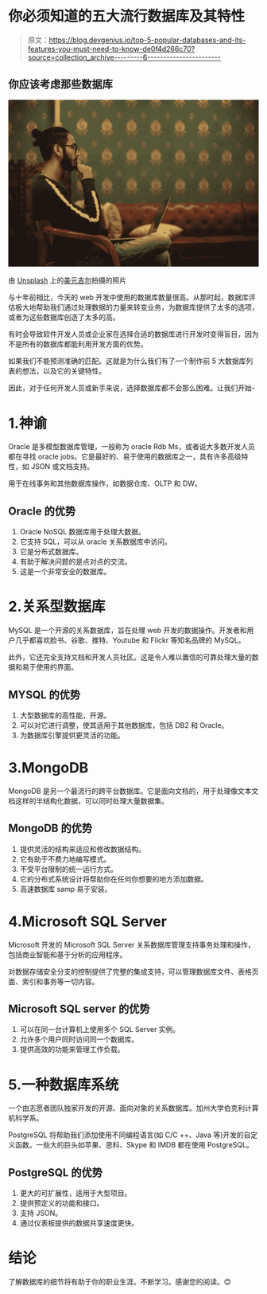 # 你必须知道的五大流行数据库及其特性

> 原文：<https://blog.devgenius.io/top-5-popular-databases-and-its-features-you-must-need-to-know-de0f4d266c70?source=collection_archive---------6----------------------->

## 你应该考虑那些数据库

![](img/e49510815f50355149270b4e7384b265.png)

由 [Unsplash](https://unsplash.com?utm_source=medium&utm_medium=referral) 上的[美元吉尔](https://unsplash.com/@dollargill?utm_source=medium&utm_medium=referral)拍摄的照片

与十年前相比，今天的 web 开发中使用的数据库数量很高。从那时起，数据库评估极大地帮助我们通过处理数据的力量来转变业务，为数据库提供了太多的选项，或者为这些数据库创造了太多的高。

有时会导致软件开发人员或企业家在选择合适的数据库进行开发时变得盲目，因为不是所有的数据库都能利用开发方面的优势。

如果我们不能预测准确的匹配。这就是为什么我们有了一个制作前 5 大数据库列表的想法，以及它的关键特性。

因此，对于任何开发人员或新手来说，选择数据库都不会那么困难。让我们开始-

# 1.神谕

Oracle 是多模型数据库管理，一般称为 oracle Rdb Ms，或者说大多数开发人员都在寻找 oracle jobs。它是最好的、易于使用的数据库之一，具有许多高级特性，如 JSON 或文档支持。

用于在线事务和其他数据库操作，如数据仓库、OLTP 和 DW。

## Oracle 的优势

1.  Oracle NoSQL 数据库用于处理大数据。
2.  它支持 SQL，可以从 oracle 关系数据库中访问。
3.  它是分布式数据库。
4.  有助于解决问题的是点对点的交流。
5.  这是一个非常安全的数据库。

# 2.关系型数据库

MySQL 是一个开源的关系数据库，旨在处理 web 开发的数据操作。开发者和用户几乎都喜欢脸书、谷歌、推特、Youtube 和 Flickr 等知名品牌的 MySQL。

此外，它还完全支持文档和开发人员社区。这是令人难以置信的可靠处理大量的数据和易于使用的界面。

## MYSQL 的优势

1.  大型数据库的高性能，开源。
2.  可以对它进行调整，使其适用于其他数据库，包括 DB2 和 Oracle。
3.  为数据库引擎提供更灵活的功能。

# 3.MongoDB

MongoDB 是另一个最流行的跨平台数据库。它是面向文档的，用于处理像文本文档这样的半结构化数据，可以同时处理大量数据集。

## MongoDB 的优势

1.  提供灵活的结构来适应和修改数据结构。
2.  它有助于不费力地编写模式。
3.  不受平台限制的统一运行方式。
4.  它的分布式系统设计将帮助你在任何你想要的地方添加数据。
5.  高速数据库 samp 易于安装。

# 4.Microsoft SQL Server

Microsoft 开发的 Microsoft SQL Server 关系数据库管理支持事务处理和操作，包括商业智能和基于分析的应用程序。

对数据存储安全分支的控制提供了完整的集成支持，可以管理数据库文件、表格页面、索引和事务等一切内容。

## Microsoft SQL server 的优势

1.  可以在同一台计算机上使用多个 SQL Server 实例。
2.  允许多个用户同时访问同一个数据库。
3.  提供高效的功能来管理工作负载。

# 5.一种数据库系统

一个由志愿者团队独家开发的开源、面向对象的关系数据库。加州大学伯克利计算机科学系。

PostgreSQL 将帮助我们添加使用不同编程语言(如 C/C ++、Java 等)开发的自定义函数。一些大的巨头如苹果、思科、Skype 和 IMDB 都在使用 PostgreSQL。

## PostgreSQL 的优势

1.  更大的可扩展性，适用于大型项目。
2.  提供预定义的功能和接口。
3.  支持 JSON。
4.  通过仪表板提供的数据共享速度更快。

# 结论

了解数据库的细节将有助于你的职业生涯。不断学习。感谢您的阅读。😊